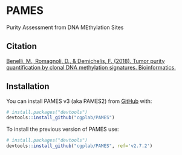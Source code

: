 
# PAMES
Purity Assessment from DNA MEthylation Sites

<!-- badges: start -->
<!-- badges: end -->

## Citation
[Benelli, M., Romagnoli, D., & Demichelis, F. (2018). 
Tumor purity quantification by clonal DNA methylation signatures. 
Bioinformatics.](https://doi.org/10.1093/bioinformatics/bty011)

## Installation

You can install PAMES v3 (aka PAMES2) from [GitHub](https://github.com/) with:

``` r
# install.packages("devtools")
devtools::install_github("cgplab/PAMES")
```

To install the previous version of PAMES use:

``` r 
# install.packages("devtools")
devtools::install_github("cgplab/PAMES", ref='v2.7.2')
```

<!--
## Example

This is a basic example which shows you how to solve a common problem:

``` r
library(PAMES)
## basic example code
```

-->
